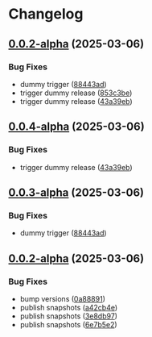 # Changelog

## [0.0.2-alpha](https://github.com/ExpediaGroup/expediagroup-java-sdk/compare/expediagroup-sdk-graphql-v0.0.1-alpha...expediagroup-sdk-graphql-v0.0.2-alpha) (2025-03-06)


### Bug Fixes

* dummy trigger ([88443ad](https://github.com/ExpediaGroup/expediagroup-java-sdk/commit/88443ad0d438479f533add6475f4f494bf5f471c))
* trigger dummy release ([853c3be](https://github.com/ExpediaGroup/expediagroup-java-sdk/commit/853c3be798d243524d0ef873010a2fc2cb625bee))
* trigger dummy release ([43a39eb](https://github.com/ExpediaGroup/expediagroup-java-sdk/commit/43a39eb0cc41344f71b0f78f21df942ef24e465e))

## [0.0.4-alpha](https://github.com/ExpediaGroup/expediagroup-java-sdk/compare/expediagroup-sdk-graphql-v0.0.3-alpha...expediagroup-sdk-graphql-v0.0.4-alpha) (2025-03-06)


### Bug Fixes

* trigger dummy release ([43a39eb](https://github.com/ExpediaGroup/expediagroup-java-sdk/commit/43a39eb0cc41344f71b0f78f21df942ef24e465e))

## [0.0.3-alpha](https://github.com/ExpediaGroup/expediagroup-java-sdk/compare/expediagroup-sdk-graphql-v0.0.2-alpha...expediagroup-sdk-graphql-v0.0.3-alpha) (2025-03-06)


### Bug Fixes

* dummy trigger ([88443ad](https://github.com/ExpediaGroup/expediagroup-java-sdk/commit/88443ad0d438479f533add6475f4f494bf5f471c))

## [0.0.2-alpha](https://github.com/ExpediaGroup/expediagroup-java-sdk/compare/expediagroup-sdk-graphql-v0.0.1-alpha...expediagroup-sdk-graphql-v0.0.2-alpha) (2025-03-06)


### Bug Fixes

* bump versions ([0a88891](https://github.com/ExpediaGroup/expediagroup-java-sdk/commit/0a8889146abf8ae969ff951fad2185d00220d26e))
* publish snapshots ([a42cb4e](https://github.com/ExpediaGroup/expediagroup-java-sdk/commit/a42cb4e074e037086b44991db8a5c6fbdecc0379))
* publish snapshots ([3e8db97](https://github.com/ExpediaGroup/expediagroup-java-sdk/commit/3e8db97c42c291a7571f56ed4a4a72561648804f))
* publish snapshots ([6e7b5e2](https://github.com/ExpediaGroup/expediagroup-java-sdk/commit/6e7b5e29b67e2e11e36a1aa3e88de0e5bd78cbfa))
